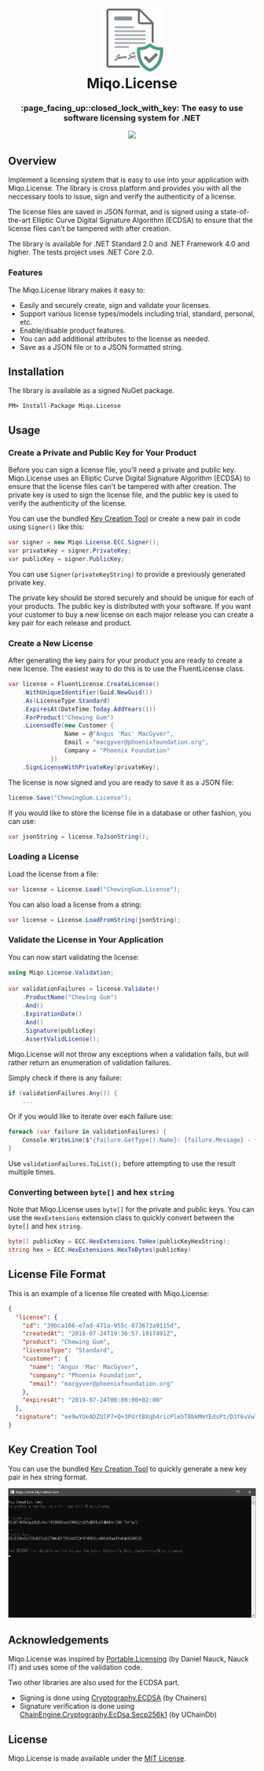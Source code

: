 <h1 align="center">
  <br>
  <img src ="./.github/miqo.license.png" width="128" height="128"/>
  <br>
  Miqo.License
  <br>
</h1>
<h3 align="center">
	:page_facing_up::closed_lock_with_key: The easy to use software licensing system for .NET
</h3>
<p align="center">
<a href="https://ci.appveyor.com/project/natsuo/miqo-license"><img src="https://ci.appveyor.com/api/projects/status/github/miqo-no/Miqo.License?branch=master&svg=true"/></a>
</p>

## Overview

Implement a licensing system that is easy to use into your application with Miqo.License. The library is cross platform and provides you with all the neccessary tools to issue, sign and verify the authenticity of a license.

The license files are saved in JSON format, and is signed using a state-of-the-art Elliptic Curve Digital Signature Algorithm (ECDSA) to ensure that the license files can't be tampered with after creation.

The library is available for .NET Standard 2.0 and .NET Framework 4.0 and higher. The tests project uses .NET Core 2.0.

### Features

The Miqo.License library makes it easy to:

* Easily and securely create, sign and validate your licenses.
* Support various license types/models including trial, standard, personal, etc.
* Enable/disable product features.
* You can add additional attributes to the license as needed.
* Save as a JSON file or to a JSON formatted string.

## Installation

The library is available as a signed NuGet package.

```
PM> Install-Package Miqo.License
```

## Usage

### Create a Private and Public Key for Your Product

Before you can sign a license file, you'll need a private and public key. Miqo.License uses an Elliptic Curve Digital Signature Algorithm (ECDSA) to ensure that the license files can't be tampered with after creation. The private key is used to sign the license file, and the public key is used to verify the authenticity of the license.

You can use the bundled [Key Creation Tool](#key-creation-tool) or create a new pair in code using ```Signer()``` like this:

```csharp
var signer = new Miqo.License.ECC.Signer();
var privateKey = signer.PrivateKey;
var publicKey = signer.PublicKey;
```

You can use ```Signer(privateKeyString)``` to provide a previously generated private key.

The private key should be stored securely and should be unique for each of your products. The public key is distributed with your software. If you want your customer to buy a new license on each major release you can create a key pair for each release and product.

### Create a New License

After generating the key pairs for your product you are ready to create a new license. The easiest way to do this is to use the FluentLicense class.

```csharp
var license = FluentLicense.CreateLicense()
	.WithUniqueIdentifier(Guid.NewGuid())
	.As(LicenseType.Standard)
	.ExpiresAt(DateTime.Today.AddYears(1))
	.ForProduct("Chewing Gum")
	.LicensedTo(new Customer {
				Name = @"Angus 'Mac' MacGyver",
				Email = "macgyver@phoenixfoundation.org",
				Company = "Phoenix Foundation"
			})
	.SignLicenseWithPrivateKey(privateKey);
```

The license is now signed and you are ready to save it as a JSON file:

```csharp
license.Save("ChewingGum.License");
```

If you would like to store the license file in a database or other fashion, you can use:

```csharp
var jsonString = license.ToJsonString();
```

### Loading a License

Load the license from a file:

```csharp
var license = License.Load("ChewingGum.License");
```

You can also load a license from a string:

```csharp
var license = License.LoadFromString(jsonString);
```

### Validate the License in Your Application

You can now start validating the license:

```csharp
using Miqo.License.Validation;

var validationFailures = license.Validate()
	.ProductName("Chewing Gum")
	.And()
	.ExpirationDate()
	.And()
	.Signature(publicKey)
	.AssertValidLicense();
```

Miqo.License will not throw any exceptions when a validation fails, but will rather return an enumeration of validation failures.

Simply check if there is any failure:

```csharp
if (validationFailures.Any()) {
	...
```

Or if you would like to iterate over each failure use:

```csharp
foreach (var failure in validationFailures) {
	Console.WriteLine($"{failure.GetType().Name}: {failure.Message} - {failure.HowToResolve}");
}
```

Use ```validationFailures.ToList();``` before attempting to use the result multiple times.

### Converting between ```byte[]``` and hex ```string```

Note that Miqo.License uses ```byte[]``` for the private and public keys. You can use the ```HexExtensions``` extension class to quickly convert between the ```byte[]``` and hex ```string```.

```csharp
byte[] publicKey = ECC.HexExtensions.ToHex(publicKeyHexString);
string hex = ECC.HexExtensions.HexToBytes(publicKey)
```

## License File Format

This is an example of a license file created with Miqo.License:

```json
{
  "license": {
    "id": "39bca166-e7ad-471a-955c-873673a9115d",
    "createdAt": "2018-07-24T19:36:57.1917491Z",
    "product": "Chewing Gum",
    "licenseType": "Standard",
    "customer": {
      "name": "Angus 'Mac' MacGyver",
      "company": "Phoenix Foundation",
      "email": "macgyver@phoenixfoundation.org"
    },
    "expiresAt": "2019-07-24T00:00:00+02:00"
  },
  "signature": "ee9wYUeADZUlP7+Q+3PdrtBXqb4ricPlebTBbkMmYEdsPt/D3f6vVwlKQ4jrN1pGECaCTmljMOWWfDUNknLGdA=="
}
```

## Key Creation Tool

You can use the bundled [Key Creation Tool](./Miqo.License.CreateKeys) to quickly generate a new key pair in hex string format.

![Key Creation Tool](./.github/createkeys.png)

## Acknowledgements

Miqo.License was inspired by [Portable.Licensing](https://github.com/dnauck/Portable.Licensing) (by Daniel Nauck, Nauck IT) and uses some of the validation code.

Two other libraries are also used for the ECDSA part.

* Signing is done using [Cryptography.ECDSA](https://github.com/Chainers/Cryptography.ECDSA) (by Chainers)
* Signature verification is done using [ChainEngine.Cryptography.EcDsa.Secp256k1](https://github.com/uchaindb/Cryptography.EcDsa.Secp256k1) (by UChainDb)

## License

Miqo.License is made available under the [MIT License](LICENSE).
